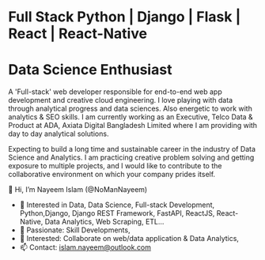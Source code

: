 # Full Stack Python | Django | Flask | React | React-Native
# Data Science Enthusiast

A 'Full-stack' web developer responsible for end-to-end web app development and creative cloud engineering. I love playing with data through analytical progress and data sciences. Also energetic to work with analytics & SEO skills. I am currently working as an Executive, Telco Data & Product at ADA, Axiata Digital Bangladesh Limited where I am providing with day to day analytical solutions.

Expecting to build a long time and sustainable career in the industry of Data Science and Analytics. I am practicing creative problem solving and getting exposure to multiple projects, and I would like to contribute to the collaborative environment on which your company prides itself.


👋 Hi, I’m Nayeem Islam (@NoManNayeem)

- 👀 Interested in Data, Data Science, Full-stack Development, Python,Django, Django REST Framework, FastAPI, ReactJS, React-Native, Data Analytics, Web Scraping, ETL...
- 🌱 Passionate: Skill Developments,
- 💞️ Interested: Collaborate on web/data application & Data Analytics,
- 📫 Contact: islam.nayeem@outlook.com
